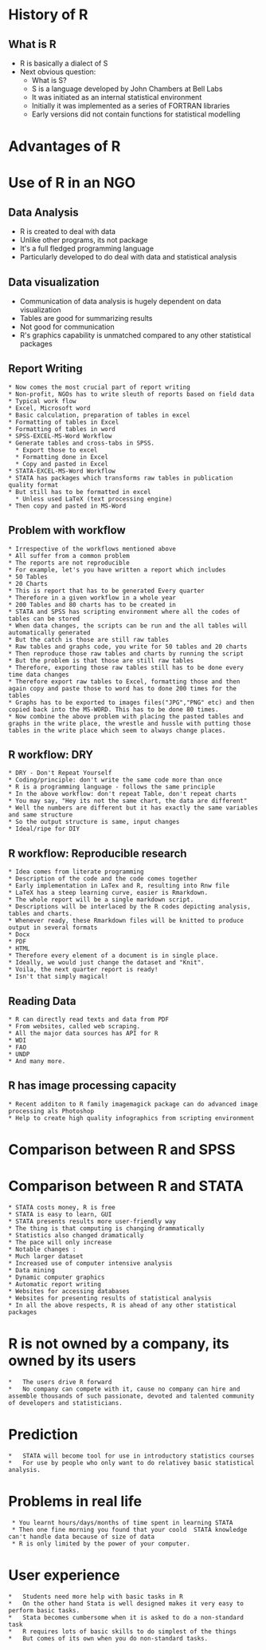 # History of R

## What is R
* R is basically a dialect of S
* Next obvious question:
    * What is S? 
    * S is a language developed by John Chambers at Bell Labs
    * It was initiated as an internal statistical environment
    * Initially it was implemented as a series of FORTRAN libraries
    * Early versions did not contain functions for statistical modelling


# Advantages of R

# Use of R in an NGO
 
## Data Analysis
* R is created to deal with data
* Unlike other programs, its not package 
* It's a full fledged programming language
* Particularly developed to do deal with data and statistical analysis

## Data visualization
* Communication of data analysis is hugely dependent on data visualization
* Tables are good for summarizing results
* Not good for communication
* R's graphics capability is unmatched compared to any other statistical packages

## Report Writing
    * Now comes the most crucial part of report writing
    * Non-profit, NGOs has to write sleuth of reports based on field data
    * Typical work flow
    * Excel, Microsoft word
    * Basic calculation, preparation of tables in excel
    * Formatting of tables in Excel
    * Formatting of tables in word
    * SPSS-EXCEL-MS-Word Workflow
    * Generate tables and cross-tabs in SPSS. 
      * Export those to excel
      * Formatting done in Excel
      * Copy and pasted in Excel
    * STATA-EXCEL-MS-Word Workflow
	* STATA has packages which transforms raw tables in publication quality format
	* But still has to be formatted in excel 
	  * Unless used LaTeX (text processing engine)
	* Then copy and pasted in MS-Word
	
## Problem with workflow
    * Irrespective of the workflows mentioned above
    * All suffer from a common problem
    * The reports are not reproducible
    * For example, let's you have written a report which includes 
    * 50 Tables
    * 20 Charts
    * This is report that has to be generated Every quarter
    * Therefore in a given workflow in a whole year
    * 200 Tables and 80 charts has to be created in 
    * STATA and SPSS has scripting environment where all the codes of tables can be stored
    * When data changes, the scripts can be run and the all tables will automatically generated
    * But the catch is those are still raw tables
    * Raw tables and graphs code, you write for 50 tables and 20 charts
    * Then reproduce those raw tables and charts by running the script
    * But the problem is that those are still raw tables
    * Therefore, exporting those raw tables still has to be done every time data changes
    * Therefore export raw tables to Excel, formatting those and then again copy and paste those to word has to done 200 times for the tables 
    * Graphs has to be exported to images files("JPG","PNG" etc) and then copied back into the MS-WORD. This has to be done 80 times.
    * Now combine the above problem with placing the pasted tables and graphs in the write place, the wrestle and hussle with putting those tables in the write place which seem to always change places. 
    
    
## R workflow: DRY
    * DRY - Don't Repeat Yourself
    * Coding/principle: don't write the same code more than once
    * R is a programming language - follows the same principle
    * In the above workflow: don't repeat Table, don't repeat charts
    * You may say, "Hey its not the same chart, the data are different"
    * Well the numbers are different but it has exactly the same variables and same structure
    * So the output structure is same, input changes
    * Ideal/ripe for DIY

## R workflow: Reproducible research
    * Idea comes from literate programming
    * Description of the code and the code comes together
    * Early implementation in LaTex and R, resulting into Rnw file
    * LaTeX has a steep learning curve, easier is Rmarkdown. 
    * The whole report will be a single markdown script. 
    * Descriptions will be interlaced by the R codes depicting analysis, tables and charts. 
    * Whenever ready, these Rmarkdown files will be knitted to produce output in several formats
    * Docx
    * PDF
    * HTML
    * Therefore every element of a document is in single place. 
    * Ideally, we would just change the dataset and "Knit". 
    * Voila, the next quarter report is ready!
    * Isn't that simply magical!
## Reading Data
    * R can directly read texts and data from PDF
    * From websites, called web scraping. 
    * All the major data sources has API for R
    * WDI
    * FAO
    * UNDP
    * And many more. 

## R has image processing capacity
    * Recent additon to R family imagemagick package can do advanced image processing als Photoshop
    * Help to create high quality infographics from scripting environment
	  

# Comparison between R and SPSS

# Comparison between R and STATA
    * STATA costs money, R is free
    * STATA is easy to learn, GUI
    * STATA presents results more user-friendly way
    * The thing is that computing is changing drammatically
    * Statistics also changed dramatically
    * The pace will only increase
    * Notable changes :
	* Much larger dataset
	* Increased use of computer intensive analysis
	* Data mining
	* Dynamic computer graphics
	* Automatic report writing
	* Websites for accessing databases
	* Websites for presenting results of statistical analysis
    * In all the above respects, R is ahead of any other statistical packages

# R is not owned by a company, its owned by its users
    *	The users drive R forward
    * 	No company can compete with it, cause no company can hire and assemble thousands of such passionate, devoted and talented community of developers and statisticians. 

# Prediction
    *	STATA will become tool for use in introductory statistics courses
    * 	For use by people who only want to do relativey basic statistical analysis. 

# Problems in real life
     * You learnt hours/days/months of time spent in learning STATA
     * Then one fine morning you found that your coold  STATA knowledge can't handle data because of size of data
     * R is only limited by the power of your computer. 


# User experience
    *	Students need more help with basic tasks in R
    * 	On the other hand Stata is well designed makes it very easy to perform basic tasks. 
    *	Stata becomes cumbersome when it is asked to do a non-standard task
    * 	R requires lots of basic skills to do simplest of the things
    * 	But comes of its own when you do non-standard tasks. 
